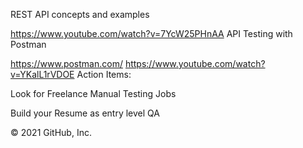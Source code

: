 REST API concepts and examples

https://www.youtube.com/watch?v=7YcW25PHnAA
API Testing with Postman

https://www.postman.com/
https://www.youtube.com/watch?v=YKalL1rVDOE
Action Items:

Look for Freelance Manual Testing Jobs

Build your Resume as entry level QA

© 2021 GitHub, Inc.
